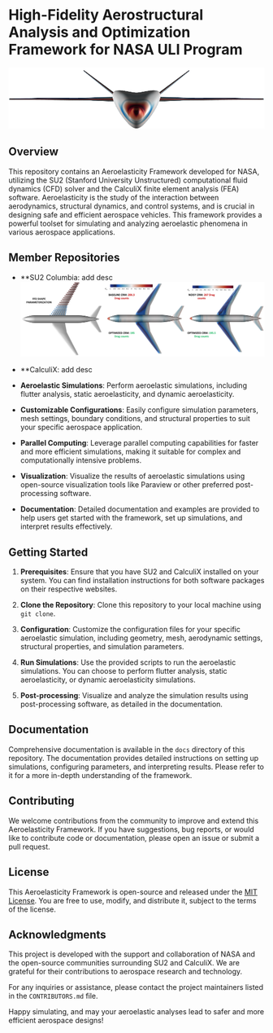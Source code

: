 # High-Fidelity Aerostructural Analysis and Optimization Framework for NASA ULI Program 

![Local Image](profile/CHEETA.png)


## Overview

This repository contains an Aeroelasticity Framework developed for NASA, utilizing the SU2 (Stanford University Unstructured) computational fluid dynamics (CFD) solver and the CalculiX finite element analysis (FEA) software. Aeroelasticity is the study of the interaction between aerodynamics, structural dynamics, and control systems, and is crucial in designing safe and efficient aerospace vehicles. This framework provides a powerful toolset for simulating and analyzing aeroelastic phenomena in various aerospace applications.

## Member Repositories

- **SU2 Columbia: add desc
  ![Local Image](profile/ForGithub.png)
- **CalculiX: add desc

- **Aeroelastic Simulations**: Perform aeroelastic simulations, including flutter analysis, static aeroelasticity, and dynamic aeroelasticity.

- **Customizable Configurations**: Easily configure simulation parameters, mesh settings, boundary conditions, and structural properties to suit your specific aerospace application.

- **Parallel Computing**: Leverage parallel computing capabilities for faster and more efficient simulations, making it suitable for complex and computationally intensive problems.

- **Visualization**: Visualize the results of aeroelastic simulations using open-source visualization tools like Paraview or other preferred post-processing software.

- **Documentation**: Detailed documentation and examples are provided to help users get started with the framework, set up simulations, and interpret results effectively.

## Getting Started

1. **Prerequisites**: Ensure that you have SU2 and CalculiX installed on your system. You can find installation instructions for both software packages on their respective websites.

2. **Clone the Repository**: Clone this repository to your local machine using `git clone`.

3. **Configuration**: Customize the configuration files for your specific aeroelastic simulation, including geometry, mesh, aerodynamic settings, structural properties, and simulation parameters.

4. **Run Simulations**: Use the provided scripts to run the aeroelastic simulations. You can choose to perform flutter analysis, static aeroelasticity, or dynamic aeroelasticity simulations.

5. **Post-processing**: Visualize and analyze the simulation results using post-processing software, as detailed in the documentation.

## Documentation

Comprehensive documentation is available in the `docs` directory of this repository. The documentation provides detailed instructions on setting up simulations, configuring parameters, and interpreting results. Please refer to it for a more in-depth understanding of the framework.

## Contributing

We welcome contributions from the community to improve and extend this Aeroelasticity Framework. If you have suggestions, bug reports, or would like to contribute code or documentation, please open an issue or submit a pull request.

## License

This Aeroelasticity Framework is open-source and released under the [MIT License](LICENSE). You are free to use, modify, and distribute it, subject to the terms of the license.

## Acknowledgments

This project is developed with the support and collaboration of NASA and the open-source communities surrounding SU2 and CalculiX. We are grateful for their contributions to aerospace research and technology.

For any inquiries or assistance, please contact the project maintainers listed in the `CONTRIBUTORS.md` file.

Happy simulating, and may your aeroelastic analyses lead to safer and more efficient aerospace designs!
